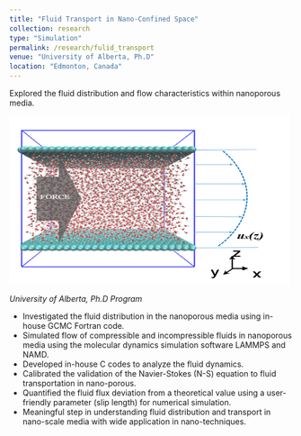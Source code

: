 ```yaml
---
title: "Fluid Transport in Nano-Confined Space"
collection: research
type: "Simulation"
permalink: /research/fulid_transport
venue: "University of Alberta, Ph.D"
location: "Edmonton, Canada"
---
```


Explored the fluid distribution and flow characteristics within nanoporous media.

<img src='/images/research_pictures/transport.png' width='500' height='300'>

*University of Alberta, Ph.D Program*

- Investigated the fluid distribution in the nanoporous media using in-house GCMC Fortran code.
- Simulated flow of compressible and incompressible fluids in nanoporous media using the molecular dynamics simulation software LAMMPS and NAMD.
- Developed in-house C codes to analyze the fluid dynamics.
- Calibrated the validation of the Navier-Stokes (N-S) equation to fluid transportation in nano-porous.
- Quantified the fluid flux deviation from a theoretical value using a user-friendly parameter (slip length) for numerical simulation.
- Meaningful step in understanding fluid distribution and transport in nano-scale media with wide application in nano-techniques.
 
